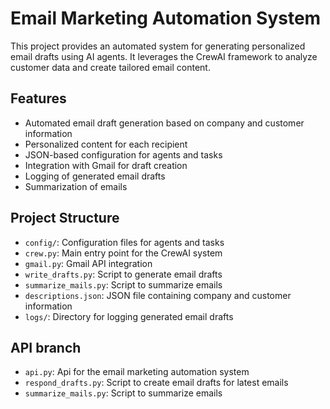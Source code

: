 # Email Marketing Automation System

This project provides an automated system for generating personalized email drafts using AI agents. It leverages the CrewAI framework to analyze customer data and create tailored email content.

## Features

- Automated email draft generation based on company and customer information
- Personalized content for each recipient
- JSON-based configuration for agents and tasks
- Integration with Gmail for draft creation
- Logging of generated email drafts
- Summarization of emails

## Project Structure

- `config/`: Configuration files for agents and tasks
- `crew.py`: Main entry point for the CrewAI system
- `gmail.py`: Gmail API integration
- `write_drafts.py`: Script to generate email drafts
- `summarize_mails.py`: Script to summarize emails
- `descriptions.json`: JSON file containing company and customer information
- `logs/`: Directory for logging generated email drafts

## API branch

- `api.py`: Api for the email marketing automation system
- `respond_drafts.py`: Script to create email drafts for latest emails
- `summarize_mails.py`: Script to summarize emails


